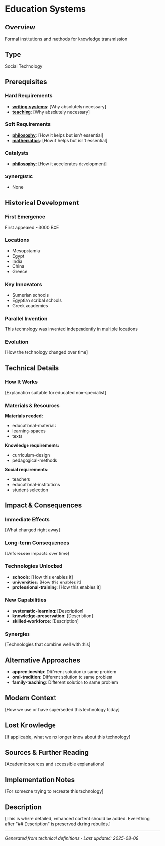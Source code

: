 # Education Systems

## Overview
Formal institutions and methods for knowledge transmission

## Type
Social Technology

## Prerequisites

### Hard Requirements
- **[writing-systems](../writing-systems/README.md)**: [Why absolutely necessary]
- **[teaching](../teaching/README.md)**: [Why absolutely necessary]

### Soft Requirements
- **[philosophy](../philosophy/README.md)**: [How it helps but isn't essential]
- **[mathematics](../mathematics/README.md)**: [How it helps but isn't essential]

### Catalysts
- **[philosophy](../philosophy/README.md)**: [How it accelerates development]

### Synergistic
- None

## Historical Development

### First Emergence
First appeared ~3000 BCE

### Locations
- Mesopotamia
- Egypt
- India
- China
- Greece

### Key Innovators
- Sumerian schools
- Egyptian scribal schools
- Greek academies

### Parallel Invention
This technology was invented independently in multiple locations.

### Evolution
[How the technology changed over time]

## Technical Details

### How It Works
[Explanation suitable for educated non-specialist]

### Materials & Resources
**Materials needed:**
- educational-materials
- learning-spaces
- texts


**Knowledge requirements:**
- curriculum-design
- pedagogical-methods


**Social requirements:**
- teachers
- educational-institutions
- student-selection

## Impact & Consequences

### Immediate Effects
[What changed right away]

### Long-term Consequences
[Unforeseen impacts over time]

### Technologies Unlocked
- **schools**: [How this enables it]
- **universities**: [How this enables it]
- **professional-training**: [How this enables it]

### New Capabilities
- **systematic-learning**: [Description]
- **knowledge-preservation**: [Description]
- **skilled-workforce**: [Description]

### Synergies
[Technologies that combine well with this]

## Alternative Approaches
- **apprenticeship**: Different solution to same problem
- **oral-tradition**: Different solution to same problem
- **family-teaching**: Different solution to same problem

## Modern Context
[How we use or have superseded this technology today]

## Lost Knowledge
[If applicable, what we no longer know about this technology]

## Sources & Further Reading
[Academic sources and accessible explanations]

## Implementation Notes
[For someone trying to recreate this technology]

## Description









[This is where detailed, enhanced content should be added. Everything after "## Description" is preserved during rebuilds.]

---
*Generated from technical definitions - Last updated: 2025-08-09*
